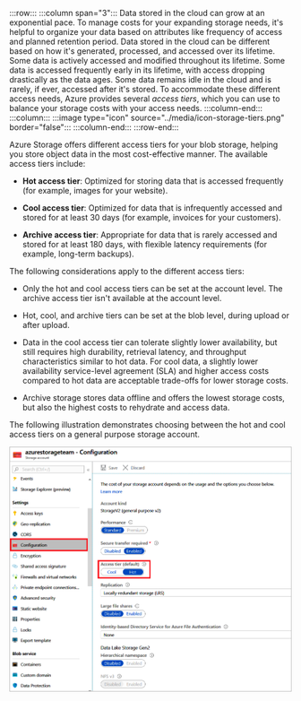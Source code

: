 :::row:::
  :::column span="3":::
Data stored in the cloud can grow at an exponential pace. To manage costs for your expanding storage needs, it's helpful to organize your data based on attributes like frequency of access and planned retention period. Data stored in the cloud can be different based on how it's generated, processed, and accessed over its lifetime. Some data is actively accessed and modified throughout its lifetime. Some data is accessed frequently early in its lifetime, with access dropping drastically as the data ages. Some data remains idle in the cloud and is rarely, if ever, accessed after it's stored. To accommodate these different access needs, Azure provides several _access tiers_, which you can use to balance your storage costs with your access needs.
  :::column-end:::
  :::column:::
    :::image type="icon" source="../media/icon-storage-tiers.png" border="false":::
  :::column-end:::
:::row-end:::

Azure Storage offers different access tiers for your blob storage, helping you store object data in the most cost-effective manner. The available access tiers include:

- **Hot access tier**: Optimized for storing data that is accessed frequently (for example, images for your website).

- **Cool access tier**: Optimized for data that is infrequently accessed and stored for at least 30 days (for example, invoices for your customers).

- **Archive access tier**: Appropriate for data that is rarely accessed and stored for at least 180 days, with flexible latency requirements (for example, long-term backups).

The following considerations apply to the different access tiers:

- Only the hot and cool access tiers can be set at the account level. The archive access tier isn't available at the account level.

- Hot, cool, and archive tiers can be set at the blob level, during upload or after upload.

- Data in the cool access tier can tolerate slightly lower availability, but still requires high durability, retrieval latency, and throughput characteristics similar to hot data. For cool data, a slightly lower availability service-level agreement (SLA) and higher access costs compared to hot data are acceptable trade-offs for lower storage costs.

- Archive storage stores data offline and offers the lowest storage costs, but also the highest costs to rehydrate and access data.

The following illustration demonstrates choosing between the hot and cool access tiers on a general purpose storage account.

[![Screenshot of specifying the Azure access tier.](../media/account-tier.png)](../media/account-tier.png#lightbox)
